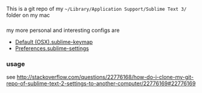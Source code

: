 
This is a git repo of my `~/Library/Application Support/Sublime Text 3/` folder on my mac

###

my more personal and interesting configs are

- [Default (OSX).sublime-keymap](Packages/User/Default%20(OSX).sublime-keymap)
- [Preferences.sublime-settings](Packages/User/Preferences.sublime-settings)

### usage

see http://stackoverflow.com/questions/22776168/how-do-i-clone-my-git-repo-of-sublime-text-2-settings-to-another-computer/22776169#22776169
